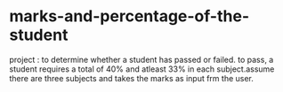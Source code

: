 # marks-and-percentage-of-the-student
project : to determine whether  a student has passed or failed. to pass, a student requires a total of 40% and atleast 33% in each subject.assume there are three subjects and takes the marks as input frm the user.
